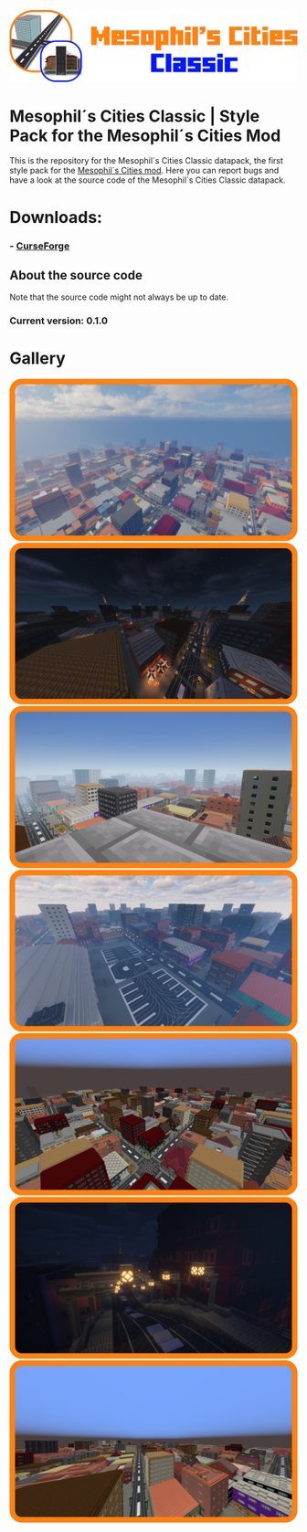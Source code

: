 ![# Mesophil´s Cities](https://raw.githubusercontent.com/Quatryl23/Mesophils-Cities/main/images/icons/mesophils_cities_classic_icon_with_mod_name.png)
# Mesophil´s Cities Classic | Style Pack for the Mesophil´s Cities Mod
This is the repository for the Mesophil´s Cities Classic datapack, the first style pack for the [Mesophil´s Cities mod](https://github.com/Quatryl23/Mesophils-Cities).
Here you can report bugs and have a look at the source code of the Mesophil´s Cities Classic datapack.

# Downloads:
### - [**CurseForge**](https://www.curseforge.com/minecraft/data-packs/mesophils-cities-classic)

## About the source code
Note that the source code might not always be up to date.
### Current version: 0.1.0

# Gallery
![# Mesophil´s Cities](https://raw.githubusercontent.com/Quatryl23/Mesophils-Cities/main/images/screenshots/city_classic_view_2.png)
![# Mesophil´s Cities](https://raw.githubusercontent.com/Quatryl23/Mesophils-Cities/main/images/screenshots/city_classic_view_6.png)
![# Mesophil´s Cities](https://raw.githubusercontent.com/Quatryl23/Mesophils-Cities/main/images/screenshots/city_classic_view_1.png)
![# Mesophil´s Cities](https://raw.githubusercontent.com/Quatryl23/Mesophils-Cities/main/images/screenshots/city_classic_view_4.png)
![# Mesophil´s Cities](https://raw.githubusercontent.com/Quatryl23/Mesophils-Cities/main/images/screenshots/city_classic_view_7.png)
![# Mesophil´s Cities](https://raw.githubusercontent.com/Quatryl23/Mesophils-Cities/main/images/screenshots/city_classic_view_3.png)
![# Mesophil´s Cities](https://raw.githubusercontent.com/Quatryl23/Mesophils-Cities/main/images/screenshots/city_classic_view_5.png)

